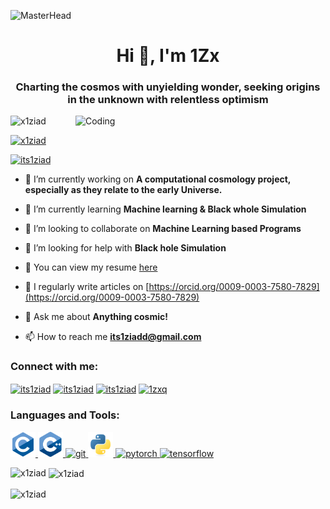 ![MasterHead](https://scitechdaily.com/images/Type-Ia-Supernova-1.gif)
<h1 align="center">Hi 👋, I'm 1Zx</h1>
<h3 align="center">Charting the cosmos with unyielding wonder, seeking origins in the unknown with relentless optimism</h3>
<img align="right" alt="Coding" width="400" src="https://perso.astrophy.u-bordeaux.fr/~jleconte/model/runaway_collapse.gif">


<p align="left"> <img src="https://komarev.com/ghpvc/?username=x1ziad&label=Profile%20views&color=0e75b6&style=flat" alt="x1ziad" /> </p>

<p align="left"> <a href="https://github.com/ryo-ma/github-profile-trophy"><img src="https://github-profile-trophy.vercel.app/?username=x1ziad" alt="x1ziad" /></a> </p>

<p align="left"> <a href="https://twitter.com/its1ziad" target="blank"><img src="https://img.shields.io/twitter/follow/its1ziad?logo=twitter&style=for-the-badge" alt="its1ziad" /></a> </p>

- 🔭 I’m currently working on **A computational cosmology project, especially as they relate to the early Universe.**

- 🌱 I’m currently learning **Machine learning & Black whole Simulation**

- 👯 I’m looking to collaborate on **Machine Learning based Programs**

- 🤝 I’m looking for help with **Black hole Simulation**

- 📄 You can view my resume [here](https://drive.google.com/file/d/1fD92SmvKGdjHH6yX4rKuO2z8QzGoN0iy/view)

- 📝 I regularly write articles on [https://orcid.org/0009-0003-7580-7829](https://orcid.org/0009-0003-7580-7829)

- 💬 Ask me about **Anything cosmic!**

- 📫 How to reach me **its1ziadd@gmail.com**

<h3 align="left">Connect with me:</h3>
<p align="left">
<a href="https://twitter.com/its1ziad" target="blank"><img align="center" src="https://raw.githubusercontent.com/rahuldkjain/github-profile-readme-generator/master/src/images/icons/Social/twitter.svg" alt="its1ziad" height="30" width="40" /></a>
<a href="https://linkedin.com/in/its1ziad" target="blank"><img align="center" src="https://raw.githubusercontent.com/rahuldkjain/github-profile-readme-generator/master/src/images/icons/Social/linked-in-alt.svg" alt="its1ziad" height="30" width="40" /></a>
<a href="https://instagram.com/its1ziad" target="blank"><img align="center" src="https://raw.githubusercontent.com/rahuldkjain/github-profile-readme-generator/master/src/images/icons/Social/instagram.svg" alt="its1ziad" height="30" width="40" /></a>
<a href="https://codeforces.com/profile/1zxq" target="blank"><img align="center" src="https://raw.githubusercontent.com/rahuldkjain/github-profile-readme-generator/master/src/images/icons/Social/codeforces.svg" alt="1zxq" height="30" width="40" /></a>
</p>

<h3 align="left">Languages and Tools:</h3>
<p align="left"> <a href="https://www.cprogramming.com/" target="_blank" rel="noreferrer"> <img src="https://raw.githubusercontent.com/devicons/devicon/master/icons/c/c-original.svg" alt="c" width="40" height="40"/> </a> <a href="https://www.w3schools.com/cpp/" target="_blank" rel="noreferrer"> <img src="https://raw.githubusercontent.com/devicons/devicon/master/icons/cplusplus/cplusplus-original.svg" alt="cplusplus" width="40" height="40"/> </a> <a href="https://git-scm.com/" target="_blank" rel="noreferrer"> <img src="https://www.vectorlogo.zone/logos/git-scm/git-scm-icon.svg" alt="git" width="40" height="40"/> </a> <a href="https://www.python.org" target="_blank" rel="noreferrer"> <img src="https://raw.githubusercontent.com/devicons/devicon/master/icons/python/python-original.svg" alt="python" width="40" height="40"/> </a> <a href="https://pytorch.org/" target="_blank" rel="noreferrer"> <img src="https://www.vectorlogo.zone/logos/pytorch/pytorch-icon.svg" alt="pytorch" width="40" height="40"/> </a> <a href="https://www.tensorflow.org" target="_blank" rel="noreferrer"> <img src="https://www.vectorlogo.zone/logos/tensorflow/tensorflow-icon.svg" alt="tensorflow" width="40" height="40"/> </a> </p>

<p><img align="left" src="https://github-readme-stats.vercel.app/api/top-langs?username=x1ziad&show_icons=true&locale=en&layout=compact" alt="x1ziad" /></p>

<p>&nbsp;<img align="center" src="https://github-readme-stats.vercel.app/api?username=x1ziad&show_icons=true&locale=en" alt="x1ziad" /></p>

<p><img align="center" src="https://github-readme-streak-stats.herokuapp.com/?user=x1ziad&" alt="x1ziad" /></p>
